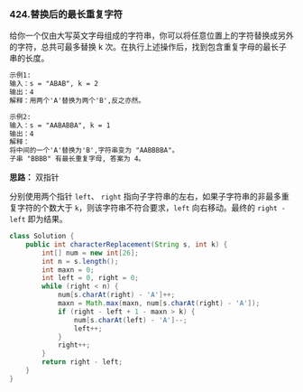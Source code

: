 ### 424.替换后的最长重复字符

给你一个仅由大写英文字母组成的字符串，你可以将任意位置上的字符替换成另外的字符，总共可最多替换 k 次。在执行上述操作后，找到包含重复字母的最长子串的长度。

```markdown
示例1:
输入：s = "ABAB", k = 2
输出：4
解释：用两个'A'替换为两个'B',反之亦然。

示例2:
输入：s = "AABABBA", k = 1
输出：4
解释：
将中间的一个'A'替换为'B',字符串变为 "AABBBBA"。
子串 "BBBB" 有最长重复字母, 答案为 4。
```



**思路：** 双指针

分别使用两个指针 `left`、 `right` 指向子字符串的左右，如果子字符串的非最多重复字符的个数大于 `k`，则该字符串不符合要求，`left` 向右移动。最终的 `right - left` 即为结果。

``` java
class Solution {
    public int characterReplacement(String s, int k) {
        int[] num = new int[26];
        int n = s.length();
        int maxn = 0;
        int left = 0, right = 0;
        while (right < n) {
            num[s.charAt(right) - 'A']++;
            maxn = Math.max(maxn, num[s.charAt(right) - 'A']);
            if (right - left + 1 - maxn > k) {
                num[s.charAt(left) - 'A']--;
                left++;
            }
            right++;
        }
        return right - left;
    }
}
```

